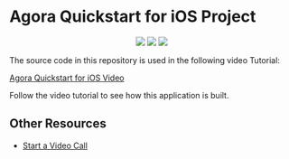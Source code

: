 # Agora Quickstart for iOS Project

<p align="center">
  <img src="https://img.shields.io/badge/platform-iOS-lightgrey"/>
  <img src="https://github.com/AgoraIO-Community/Video-Quickstart-iOS/workflows/swiftlint/badge.svg"/>
  <a href="https://www.agora.io/en/join-slack/">
    <img src="https://img.shields.io/badge/slack-@RTE%20Dev-blue.svg?logo=slack">
  </a>
</p>


The source code in this repository is used in the following video Tutorial:

[Agora Quickstart for iOS Video](link-coming-soon)

<!--<p align="center">
  <img src="media/app-screenshot.png"/>
</p>-->

Follow the video tutorial to see how this application is built.

## Other Resources

- [Start a Video Call](https://docs.agora.io/en/Video/start_call_ios?platform=iOS)

